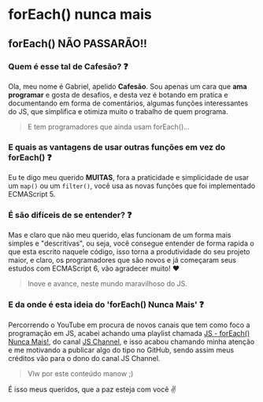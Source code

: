 # forEach() nunca mais
## forEach() NÃO PASSARÃO!!

### Quem é esse tal de Cafesão? :question:

Ola, meu nome é Gabriel, apelido **Cafesão**.
Sou apenas um cara que **ama programar** e gosta de desafios, e desta vez é botando em pratica e documentando em forma de comentários, algumas funções interessantes do JS, que simplifica e otimiza muito o trabalho de quem programa.
>E tem programadores que ainda usam forEach()...

### E quais as vantagens de usar outras funções em vez do forEach() :question:

Eu te digo meu querido **MUITAS**, fora a praticidade e simplicidade de usar um `map()` ou um `filter()`, você usa as novas funções que foi implementado ECMAScript 5.    

### É são difíceis de se entender? :question:

Mas e claro que não meu querido, elas funcionam de um forma mais simples e "descritivas", ou seja, você consegue entender de forma rapida o que esta escrito naquele código, isso torna a produtividade do seu projeto maior, e claro, os programadores que são novos e já começaram seus estudos com ECMAScript 6, vão agradecer muito! :heart:
> Inove e avance, neste mundo maravilhoso do JS.

### E da onde é esta ideia do 'forEach() Nunca Mais' :question:

Percorrendo o YouTube em procura de novos canais que tem como foco a programação em JS, acabei achando uma playlist chamada [JS - forEach() Nunca Mais!](https://www.youtube.com/playlist?list=PLhxF6V44XvXQzeZqn3Xd95RKm_Gr7JT7y), do canal [JS Channel](https://www.youtube.com/channel/UCUfHtnHYwFI6L2Hf93lf1NA), e isso acabou chamando minha atenção e me motivando a publicar algo do tipo no GitHub, sendo assim meus créditos vão para o dono do canal JS Channel.
> Vlw por este conteúdo manow ;)

É isso meus queridos, que a paz esteja com você :v:
